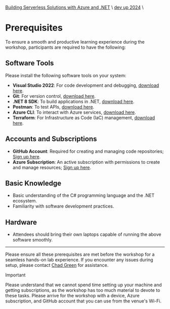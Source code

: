 [Building Serverless Solutions with Azure and .NET](../../README.md) \ [dev up 2024](README.md) \ 

# Prerequisites

To ensure a smooth and productive learning experience during the workshop, participants are required to have the following:

## Software Tools

Please install the following software tools on your system:

- **Visual Studio 2022**: For code development and debugging, [download here](https://visualstudio.microsoft.com/vs/).
- **Git**: For version control, [download here](https://git-scm.com/downloads).
- **.NET 8 SDK**: To build applications in .NET, [download here](https://dotnet.microsoft.com/en-us/download/dotnet/8.0).
- **Postman**: To test APIs, [download here](https://www.postman.com/downloads/).
- **Azure CLI**: To interact with Azure services, [download here](https://learn.microsoft.com/en-us/cli/azure/install-azure-cli).
- **Terraform**: For Infrastructure as Code (IaC) management, [download here](https://developer.hashicorp.com/terraform/install).

## Accounts and Subscriptions

- **GitHub Account**: Required for creating and managing code repositories; [Sign up here](https://github.com/join).
- **Azure Subscription**: An active subscription with permissions to create and manage resources; [Sign up here](https://azure.microsoft.com/en-us/free).

## Basic Knowledge

- Basic understanding of the C# programming language and the .NET ecosystem.
- Familiarity with software development practices.

## Hardware

- Attendees should bring their own laptops capable of running the above software smoothly.



---



Please ensure all these prerequisites are met before the workshop for a seamless hands-on lab experience. If you encounter any issues during setup, please contact [Chad Green](mailto:chadgreen@chadgreen.com?subject=Prerequisite%20Assistance:%20Buildling%20Serverless%20Solutions%20Workshop) for assistance.

> [!IMPORTANT] 
>
> Please understand that we cannot spend time setting up your machine and getting subscriptions, as the workshop has too much material to devote to these tasks. Please arrive for the workshop with a device, Azure subscription, and GitHub account that you can use from the venue's Wi-Fi.

